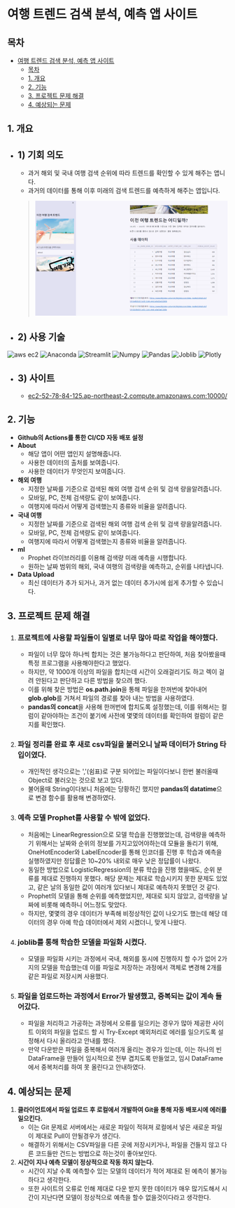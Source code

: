 # 여행 트렌드 검색 분석, 예측 앱 사이트

## 목차
- [여행 트렌드 검색 분석, 예측 앱 사이트](#여행-트렌드-검색-분석-예측-앱-사이트)
  - [목차](#목차)
  - [1. 개요](#1-개요)
  - [2. 기능](#2-기능)
  - [3. 프로젝트 문제 해결](#3-프로젝트-문제-해결)
  - [4. 예상되는 문제](#4-예상되는-문제)

## 1. 개요

 - ## 1) 기회 의도
   - 과거 해외 및 국내 여행 검색 순위에 따라 트렌드를 확인할 수 있게 해주는 앱니다.
   - 과거의 데이터를 통해 이후 미래의 검색 트렌드를 예측하게 해주는 앱입니다.

    > ![이미지](/readme/readme_image1.PNG)


 - ## 2) 사용 기술 
  ![aws ec2](https://img.shields.io/badge/Amazon_Web_Server-EC2-red) ![Anaconda](https://img.shields.io/badge/Python-Anaconda-blue) ![Streamlit](https://img.shields.io/badge/Python-Streamlit-blue) ![Numpy](https://img.shields.io/badge/Python-Numpy-blue)
 ![Pandas](https://img.shields.io/badge/Python-Pandas-blue)
 ![Joblib](https://img.shields.io/badge/Python-Joblib-blue)
 ![Plotly](https://img.shields.io/badge/Python-Plotly.express-blue)


 - ## 3) 사이트 
    - [ec2-52-78-84-125.ap-northeast-2.compute.amazonaws.com:10000/](http://ec2-52-78-84-125.ap-northeast-2.compute.amazonaws.com:10000/)


## 2. 기능
  - **Github의 Actions를 통한 CI/CD 자동 배포 설정**
  - **About**
    - 해당 앱이 어떤 앱인지 설명해줍니다.
    - 사용한 데이터의 출처를 보여줍니다.
    - 사용한 데이터가 무엇인지 보여줍니다.
  - **해외 여행**
    - 지정한 날짜를 기준으로 검색된 해외 여행 검색 순위 및 검색 량을알려줍니다.
    - 모바일, PC, 전체 검색량도 같이 보여줍니다.
    - 여행지에 따라서 어떻게 검색했는지 종류와 비율을 알려줍니다.
  - **국내 여행**
    - 지정한 날짜를 기준으로 검색된 해외 여행 검색 순위 및 검색 량을알려줍니다.
    - 모바일, PC, 전체 검색량도 같이 보여줍니다.
    - 여행지에 따라서 어떻게 검색했는지 종류와 비율을 알려줍니다.
  - **ml**
    - Prophet 라이브러리를 이용해 검색량 미래 예측을 시행합니다.
    - 원하는 날짜 범위의 해외, 국내 여행의 검색량을 예측하고, 순위를 나타냅니다.
  - **Data Upload**
    - 최신 데이터가 추가 되거나, 과거 없는 데이터 추가시에 쉽게 추가할 수 있습니다.

## 3. 프로젝트 문제 해결
  1. ### **프로젝트에 사용할 파일들이 일별로 너무 많아 따로 작업을 해야했다.**
       - 파일이 너무 많아 하나씩 합치는 것은 불가능하다고 판단하여, 처음 찾아봤을때 특정 프로그램을 사용해야한다고 했었다.
       - 하지만, 약 1000개 이상의 파일을 합치는데 시간이 오래걸리기도 하고 렉이 걸려 안된다고 판단하고 다른 방법을 찾으려 했다.
       - 이를 위해 찾은 방법은 **os.path.join**을 통해 파일을 한꺼번에 찾아내어 **glob.glob**를 거쳐서 파일의 경로를 찾아 내는 방법을 사용하였다.
       - **pandas의 concat**을 사용해 한꺼번에 합치도록 설정했는데, 이를 위해서는 컬럼이 같아야하는 조건이 붙기에 사전에 몇몇의 데이터를 확인하여 컬럼이 같은지를 확인했다.
  2. ### **파일 정리를 완료 후 새로 csv파일을 불러오니 날짜 데이터가 String 타입이였다.**
       - 개인적인 생각으로는 ','(쉼표)로 구분 되어있는 파일이다보니 한번 불러올때 Object로 불러오는 것으로 보고 있다.
       - 불어올때 String이다보니 처음에는 당황하긴 했지만 **pandas의 datatime**으로 변경 함수를 활용해 변경하였다.
  3. ### **예측 모델 Prophet를 사용할 수 밖에 없었다.**
       - 처음에는 LinearRegression으로 모델 학습을 진행했었는데, 검색량을 예측하기 위해서는 날짜와 순위의 정보를 가지고있어야하는데 모듈을 돌리기 위해, OneHotEncoder와 LabelEncoder를 통해 인코더를 진행 후 학습과 예측을 실행하였지만 정답률은 10~20% 내외로 매우 낮은 정답률이 나왔다.
       - 동일한 방법으로 LogisticRegression의 분류 학습을 진행 했을때도, 순위 분류를 제대로 진행하지 못했다. 해당 문제는 제대로 학습시키지 못한 문제도 있었고, 같은 날의 동일한 값이 여러개 있다보니 제대로 예측하지 못했던 것 같다.
       - Prophet의 모델을 통해 순위를 예측했었지만, 제대로 되지 않았고, 검색량을 날짜에 비롯해 예측하니 어느정도 맞았다.
       - 하지만, 몇몇의 경우 데이터가 부족해 비정상적인 값이 나오기도 했는데 해당 데이터의 경우 아예 학습 데이터에서 제외 시켰더니, 맞게 나왔다.
  4. ### **joblib를 통해 학습한 모델을 파일화 시켰다.**
       - 모델을 파일화 시키는 과정에서 국내, 해외를 동시에 진행하지 할 수가 없어 2가지의 모델을 학습했는데 이를 파일로 저장하는 과정에서 객체로 변경해 2개를 같은 파일로 저장시켜 사용했다.
  5. ### **파일을 업로드하는 과정에서 Error가 발생했고, 중복되는 값이 계속 들어갔다.**
       - 파일을 처리하고 가공하는 과정에서 오류를 일으키는 경우가 많아 제공한 사이트 이외의 파일을 업로드 할 시 Try-Except 예외처리로 에러를 일으키도록 설정해서 다시 올리라고 안내를 했다.
       - 만약 다운받은 파일을 중복해서 여러개 올리는 경우가 있는데, 이는 하나의 빈 DataFrame을 만들어 임시적으로 전부 겹치도록 만들었고, 임시 DataFrame에서 중복처리를 하여 못 올린다고 안내하였다.

## 4. 예상되는 문제
  1. **클라이언트에서 파일 업로드 후 로컬에서 개발하여 Git을 통해 자동 배포시에 에러를 일으킨다.**
     - 이는 Git 문제로 서버에서는 새로운 파일이 적혀져 로컬에서 넣은 새로운 파일이 제대로 Pull이 안될경우가 생긴다.
     - 해결하기 위해서는 CSV파일을 다른 곳에 저장시키거나, 파일을 건들지 않고 다른 코드들만 건드는 방법으로 하는것이 좋아보인다.
  2. **시간이 지나 예측 모델이 정상적으로 작동 하지 않는다.** 
     - 시간이 지날 수록 예측할수 있는 모델의 데이터가 적어 제대로 된 예측이 불가능하다고 생각한다.
     - 또한 사이트의 오류로 인해 제대로 다운 받지 못한 데이터가 매우 많기도해서 시간이 지난다면 모델이 정상적으로 예측을 할수 없을것이다라고 생각한다.



